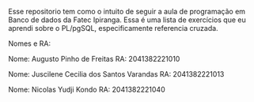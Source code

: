 Esse repositorio tem como o intuito de seguir a aula de programação em Banco de dados da Fatec Ipiranga. Essa é uma lista de exercícios que eu aprendi sobre o PL/pgSQL, especificamente referencia cruzada.

Nomes e RA:

Nome: Augusto Pinho de Freitas RA: 2041382221010

Nome: Juscilene Cecilia dos Santos Varandas RA: 2041382221013

Nome: Nicolas Yudji Kondo RA: 2041382221040